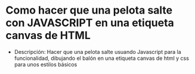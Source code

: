 # Como hacer que una pelota salte con JAVASCRIPT en una etiqueta canvas de HTML

* Descripción:
    Hacer que una pelota salte usuando Javascript para la funcionalidad, dibujando el balón en una etiqueta canvas de html y css para unos estilos básicos

